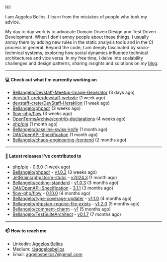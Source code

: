 Hi!

I am Aggelos Bellos. I learn from the mistakes of people who took my advice.

My day to day work is to advocate Domain Driven Design and Test Driven Development. When I don't annoy people about these things, I usually annoy them by adding new rules in the static analysis tools and in the CI process in general.
Beyond the code, I am deeply fascinated by socio-technical systems, exploring how social dynamics influence technical architectures and vice versa.
In my free time, I delve into scalability challenges and design patterns, sharing insights and solutions on my [blog](https://medium.com/@aggelosbellos).

---

#### 💻 Check out what I'm currently working on

- [Bellangelo/Devstaff-Meetup-Image-Generator](https://github.com/Bellangelo/Devstaff-Meetup-Image-Generator) (3 days ago)
- [devstaff-crete/devstaff-website](https://github.com/devstaff-crete/devstaff-website) (1 week ago)
- [devstaff-crete/DevStaff-Heraklion](https://github.com/devstaff-crete/DevStaff-Heraklion) (1 week ago)
- [Bellangelo/phpadr](https://github.com/Bellangelo/phpadr) (3 weeks ago)
- [flow-php/flow](https://github.com/flow-php/flow) (3 weeks ago)
- [OpenTermsArchive/contrib-declarations](https://github.com/OpenTermsArchive/contrib-declarations) (4 weeks ago)
- [php/pie](https://github.com/php/pie) (1 month ago)
- [Bellangelo/baseline-swiss-knife](https://github.com/Bellangelo/baseline-swiss-knife) (1 month ago)
- [OAI/OpenAPI-Specification](https://github.com/OAI/OpenAPI-Specification) (1 month ago)
- [Bellangelo/chaos-engineering-frontend](https://github.com/Bellangelo/chaos-engineering-frontend) (2 months ago)

---

#### 🔭 Latest releases I've contributed to

- [php/pie](https://github.com/php/pie) - [0.6.0](https://github.com/php/pie/releases/tag/0.6.0) (1 week ago)
- [Bellangelo/phpadr](https://github.com/Bellangelo/phpadr) - [v1.0.3](https://github.com/Bellangelo/phpadr/releases/tag/v1.0.3) (3 weeks ago)
- [JetBrains/phpstorm-stubs](https://github.com/JetBrains/phpstorm-stubs) - [v2024.3](https://github.com/JetBrains/phpstorm-stubs/releases/tag/v2024.3) (1 month ago)
- [Bellangelo/coding-standard](https://github.com/Bellangelo/coding-standard) - [v1.0.3](https://github.com/Bellangelo/coding-standard/releases/tag/v1.0.3) (3 months ago)
- [OAI/OpenAPI-Specification](https://github.com/OAI/OpenAPI-Specification) - [3.1.1](https://github.com/OAI/OpenAPI-Specification/releases/tag/3.1.1) (3 months ago)
- [flow-php/flow](https://github.com/flow-php/flow) - [0.10.0](https://github.com/flow-php/flow/releases/tag/0.10.0) (4 months ago)
- [Bellangelo/type-coverage-updater](https://github.com/Bellangelo/type-coverage-updater) - [v1.1.0](https://github.com/Bellangelo/type-coverage-updater/releases/tag/v1.1.0) (4 months ago)
- [Bellangelo/phpstan-require-file-exists](https://github.com/Bellangelo/phpstan-require-file-exists) - [v1.2.0](https://github.com/Bellangelo/phpstan-require-file-exists/releases/tag/v1.2.0) (5 months ago)
- [Bellangelo/comment-charm](https://github.com/Bellangelo/comment-charm) - [v1](https://github.com/Bellangelo/comment-charm/releases/tag/v1) (5 months ago)
- [Bellangelo/TestSuiteArchitect](https://github.com/Bellangelo/TestSuiteArchitect) - [v0.1.7](https://github.com/Bellangelo/TestSuiteArchitect/releases/tag/v0.1.7) (7 months ago)

---

#### 📫 How to reach me

- Linkedin: [Aggelos Bellos](https://www.linkedin.com/in/aggelos-bellos/)
- Medium: [@aggelosbellos](https://medium.com/@aggelosbellos)
- Email: [aggelosbellos7@gmail.com](mailto:aggelosbellos7@gmail.com)